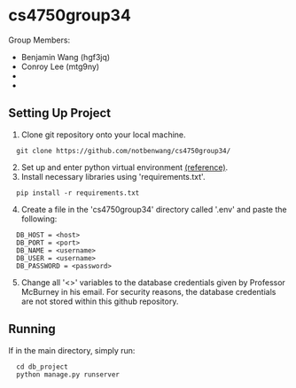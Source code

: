# cs4750group34

Group Members:
* Benjamin Wang (hgf3jq)
* Conroy Lee (mtg9ny)
* 
* 

## Setting Up Project
1) Clone git repository onto your local machine.
```
  git clone https://github.com/notbenwang/cs4750group34/
```
2) Set up and enter python virtual environment [(reference)](https://www.freecodecamp.org/news/how-to-setup-virtual-environments-in-python/).
3) Install necessary libraries using 'requirements.txt'.
```
  pip install -r requirements.txt
```
4) Create a file in the 'cs4750group34' directory called '.env' and paste the following:
```
  DB_HOST = <host>
  DB_PORT = <port>
  DB_NAME = <username>
  DB_USER = <username>
  DB_PASSWORD = <password>
```
5) Change all '<>' variables to the  database credentials given by Professor McBurney in his email. For security reasons, the database credentials are not stored within this github repository.
## Running
If in the main directory, simply run:
```
  cd db_project
  python manage.py runserver
```
